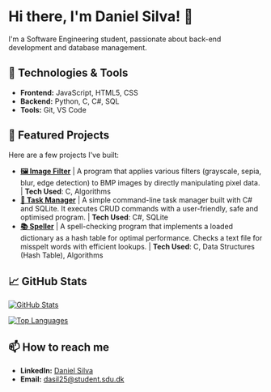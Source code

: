 <!--
- 🔭 I’m currently working on ...
- 🌱 I’m currently learning ...
- 👯 I’m looking to collaborate on ...
- 🤔 I’m looking for help with ...
- 💬 Ask me about ...
- 📫 How to reach me: ...
- 😄 Pronouns: ...
- ⚡ Fun fact: ...
-->
# Hi there, I'm Daniel Silva! 👋

I'm a Software Engineering student, passionate about back-end development and database management.

## 🔧 Technologies & Tools
- **Frontend:** JavaScript, HTML5, CSS
- **Backend:** Python, C, C#, SQL
- **Tools:** Git, VS Code

## 🚀 Featured Projects

Here are a few projects I've built:

- **[🖼️ Image Filter](https://github.com/daniel-morg-silva/Portfolio/blob/main/PS4/filter-more)** | A program that applies various filters (grayscale, sepia, blur, edge detection) to BMP images by directly manipulating pixel data. | **Tech Used**: C, Algorithms
- **[📔 Task Manager](https://github.com/daniel-morg-silva/Task-Manager)** | A simple command-line task manager built with C# and SQLite. It executes CRUD commands with a user-friendly, safe and optimised program. | **Tech Used**: C#, SQLite
- **[📚 Speller](https://github.com/daniel-morg-silva/Portfolio/tree/main/PS5/speller)** | A spell-checking program that implements a loaded dictionary as a hash table for optimal performance. Checks a text file for misspelt words with efficient lookups. | **Tech Used**: C, Data Structures (Hash Table), Algorithms


## 📈 GitHub Stats

[![GitHub Stats](https://github-readme-stats.vercel.app/api?username=daniel-morg-silva&show_icons=true&theme=radical)](https://github.com/anuraghazra/github-readme-stats)

[![Top Languages](https://github-readme-stats.vercel.app/api/top-langs/?username=daniel-morg-silva&layout=compact&theme=radical)](https://github.com/anuraghazra/github-readme-stats)

## 📫 How to reach me
- **LinkedIn:** [Daniel Silva](https://www.linkedin.com/in/daniel-silva-3659022a9/)
- **Email:** dasil25@student.sdu.dk
<!---- **Portfolio:** [yourportfolio.com](https://yourportfolio.com) --->

<!---
You can add a fun fact or a joke here!
--->
